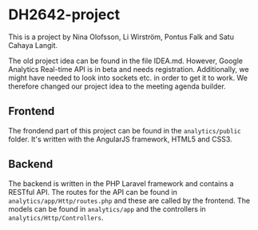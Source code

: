 # DH2642-project

This is a project by Nina Olofsson, Li Wirström, Pontus Falk and Satu Cahaya Langit.

The old project idea can be found in the file IDEA.md. However, Google Analytics Real-time API is in beta and needs registration. Additionally, we might have needed to look into sockets etc. in order to get it to work. We therefore changed our project idea to the meeting agenda builder.

## Frontend
The frondend part of this project can be found in the `analytics/public` folder. It's written with the AngularJS framework, HTML5 and CSS3.

## Backend
The backend is written in the PHP Laravel framework and contains a RESTful API. The routes for the API can be found in `analytics/app/Http/routes.php` and these are called by the frontend. The models can be found in `analytics/app` and the controllers in `analytics/Http/Controllers`.
